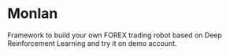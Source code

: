 # Monlan
Framework to build your own FOREX trading robot based on Deep Reinforcement Learning and try it on demo account.

